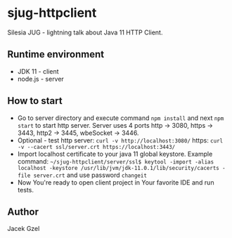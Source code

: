 # sjug-httpclient
Silesia JUG - lightning talk about Java 11 HTTP Client.

## Runtime environment

 - JDK 11 - client
 - node.js - server

## How to start

 - Go to server directory and execute command `npm install` and next `npm start` to start http server. Server uses 4 ports http -> 3080, https -> 3443, http2 -> 3445, wbeSocket -> 3446.
 - Optional - test http server: `curl -v http://localhost:3080/` https: `curl -v --cacert ssl/server.crt https://localhost:3443/`
 - Import localhost certificate to your java 11 global keystore. Example command: `~/sjug-httpclient/server/ssl$ keytool -import -alias localhost -keystore /usr/lib/jvm/jdk-11.0.1/lib/security/cacerts -file server.crt` and use password `changeit`
 - Now You're ready to open client project in Your favorite IDE and run tests.
 
## Author
Jacek Gzel
